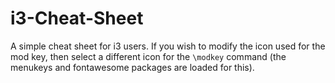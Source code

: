 # i3-Cheat-Sheet

A simple cheat sheet for i3 users. If you wish to modify the icon used for the mod key, then select a different icon for the `\modkey` command (the menukeys and fontawesome packages are loaded for this).
